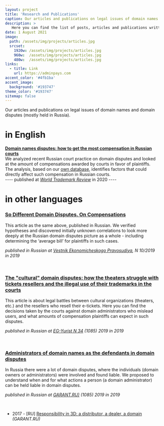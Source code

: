 ```yaml
---
layout: project
title: 'Research and Publications'
caption: Our articles and publications on legal issues of domain names and domain disputes (mostly held in Russia).
description: >
   Here you can find the list of posts, articles and publications written by our legal counsels. 
date: 1 August 2021
image: 
  path: /assets/img/projects/articles.jpg
  srcset: 
    1920w: /assets/img/projects/articles.jpg
    960w:  /assets/img/projects/articles.jpg
    480w:  /assets/img/projects/articles.jpg
links:
  - title: Link
    url: https://adminpays.com
accent_color: '#4fb1ba'
accent_image:
  background: '#193747'
theme_color: '#193747'
sitemap: false
---
```


Our articles and publications on legal issues of domain names and domain disputes (mostly held in Russia).

# in English

[**Domain names disputes: how to get the most compensation in Russian courts**](http://dorotenko.pro/domain-disputes-in-russia-wtr/) <br/>
We analyzed recent Russian court practice on domain disputes and looked at the amount of compensations awarded by courts in favor of plaintiffs. The analysis, based on our [own database](/projects/databases.md), identifies factors that could directly affect such compensation in Russian courts. <br/>
---- published at [*World Trademark Review*](https://www.worldtrademarkreview.com/brand-management/domain-name-disputes-in-russia-how-get-most-compensation-in-court) in 2020 ---- <br/> 

# in other languages

### [**So Different Domain Disputes. On Compensations**](http://dorotenko.pro/ru/publication-domain-disputes-on-compensation/) <br/>

This article as the same above, published in Russian. We verified hypotheses and discovered initially unknown correlations to look more deeply at the Russian domain disputes picture as a whole - including determining the ‘average bill’ for plaintiffs in such cases. <br/>

*published in Russian at [Vestnik Ekonomicheskogo Pravosudiya](https://igzakon.ru/magazine535), N 10/2019 in 2019*

<br/>

### [**The "cultural" domain disputes: how the theaters struggle with tickets resellers and the illegal use of their trademarks in the courts**](http://dorotenko.pro/ru/domain-disputes-theatres/) <br/>

This article is about legal battles between cultural organizations (theaters, etc.) and the resellers who resell their e-tickets. Here you can find the decisions taken by the courts against domain administrators who mislead users, and what amounts of compensation plaintiffs can expect in such disputes. <br/>

*published in Russian at [EG-Yurist N 34](https://www.eg-online.ru/article/405291/) (1085) 2019 in 2019*

<br/>

### [Administrators of domain names as the defendants in domain disputes](http://dorotenko.pro/ru/domain-admin-liability/)
In Russia there were a lot of domain disputes, where the individuals (domain owners or administrators) were involved and found liable. We proposed to understand when and for what actions a person (a domain administrator) can be held liable in domain disputes. <br/>

*published in Russian at [GARANT.RU)](https://www.garant.ru/ia/opinion/author/dorotenko/1275783/) (1085) 2019 in 2019*

<br/>

* 2017 - [RU] [Responsibility in 3D: a distributor, a dealer, a domain](http://dorotenko.pro/ru/dealers-and-domains/) *(GARANT.RU)*
